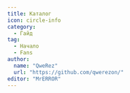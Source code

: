 ```yaml
---
title: Каталог
icon: circle-info
category:
  - Гайд
tag:
  - Начало
  - Fans
author:
  name: "QweRez"
  url: "https://github.com/qwerezon/"
editor: "MrERROR"
---
```


<AutoCatalog />
